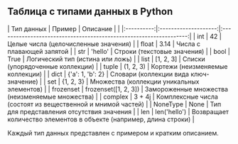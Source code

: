 ## Таблица с типами данных в Python


| Тип данных |        Пример        |                              Описание                              |     |
|:----------:|:--------------------:|:------------------------------------------------------------------:| 
|    int     |          42          |                Целые числа (целочисленные значения)                | 
|   float    |         3.14         |                     Числа с плавающей запятой                      | 
|    str     |       'hello'        |                    Строки (текстовые значения)                     | 
|    bool    |         True         |                  Логический тип (истина или ложь)                  | 
|    list    |      [1, 2, 3]       |                  Списки (упорядоченные коллекции)                  | 
|   tuple    |      (1, 2, 3)       |                  Кортежи (неизменяемые коллекции)                  | 
|    dict    |   {'a': 1, 'b': 2}   |               Словари (коллекции вида ключ-значение)               | 
|    set     |      {1, 2, 3}       |             Множества (коллекции уникальных элементов)             | 
| frozenset  | frozenset([1, 2, 3]) |          Замороженные множества (неизменяемые множества)           | 
|  complex   |        3 + 4j        |    Комплексные числа (состоят из вещественной и мнимой частей)     | 
|  NoneType  |         None         |             Тип для представления отсутствия значения              | 
|    len     |     len('hello')     | Возвращает количество элементов в объекте (например, длина строки) |


Каждый тип данных представлен с примером и кратким описанием. 
